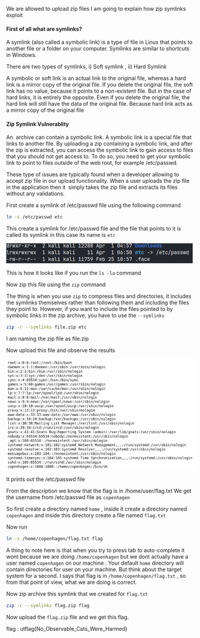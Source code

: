 We are allowed to upload zip files
I am going to explain how zip symlinks exploit

#### First of all what are symlinks?

A symlink (also called a symbolic link) is a type of file in Linux that points to another file or a folder on your computer. Symlinks are similar to shortcuts in Windows.

There are two types of symlinks, i) Soft symlink , ii) Hard Symlink

A symbolic or soft link is an actual link to the original file, whereas a hard link is a mirror copy of the original file. If you delete the original file, the soft link has no value, because it points to a non-existent file. But in the case of hard links, it is entirely the opposite. Even if you delete the original file, the hard link will still have the data of the original file. Because hard link acts as a mirror copy of the original file

#### Zip Symlink Vulnerablity

An  archive can contain a symbolic link. A symbolic link is a special file that links to another file. By uploading a zip containing a symbolic link, and after the zip is extracted, you can access the symbolic link to gain access to files that you should not get access to. To do so, you need to get your symbolic link to point to files outside of the web root, for example /etc/passwd.

These type of issues are typically found when a developer allowing to accept zip file in our upload functionality. When a user uploads the zip file in the application then it  simply takes the zip file and extracts its files without any validations.

First create a symlink of /etc/passwd file using the following command

```sh
ln -s /etc/passwd etc
```

This create a symlink for /etc/passwd file and the file that points to it is called its symlink in this case its name is `etc`

![alt text](Attachments/1.png)

This is how it looks like if you run the `ls -la` command

Now zip this file using the `zip` command

The thing is when you use `zip` to compress files and directories, it includes the symlinks themselves rather than following them and including the files they point to.
However, if you want to include the files pointed to by symbolic links in the zip archive, you have to use the `--symlinks`

```sh
zip -r --symlinks file.zip etc
```

I am naming the zip file as file.zip

Now upload this file and observe the results

![alt text](Attachments/2.png)

It prints out the /etc/passwd file

From the description we know that the flag is in /home/user/flag.txt
We get the username from /etc/passwd file as `copenhagen`

So first create a directory named `home` , inside it create a directory named `copenhagen` and inside this directory create a file named `flag.txt`

Now run

```sh
ln -s /home/copenhagen/flag.txt flag
```

A thing to note here is that when you try to press tab to auto-complete it wont because we are doing `/home/copenhagen` but we dont actually have a user named `copenhagen` on our machine . Your default `home` directory will contain directories for user on your machine. But think about the target system for a second. I says that flag is in `/home/copenhagen/flag.txt` , so from that point of view, what we are doing is correct.

Now zip archive this symlink that we created for `flag.txt`

```sh
zip -r --symlinks flag.zip flag
```

Now upload the `flag.zip` file and we get this flag.

flag : utflag{No_Observable_Cats_Were_Harmed}
